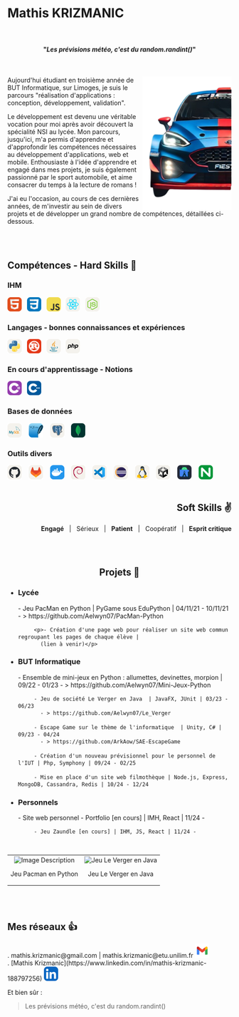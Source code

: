 # Mathis KRIZMANIC


<br>
<div align="center">
   <h4 >"<em>Les prévisions météo, c'est du random.randint()</em>"</h4>
</div>

<br><br>
<picture><img align="right" src="https://github.com/Aelwyn07/Aelwyn07/blob/main/back2.png" width = 200px></picture>
Aujourd'hui étudiant en troisième année de BUT Informatique, sur Limoges, je suis le parcours "réalisation d'applications : conception, développement, validation".

Le développement est devenu une véritable vocation pour moi après avoir découvert la spécialité NSI au lycée. Mon parcours, jusqu'ici, m'a permis d'apprendre et d'approfondir les compétences nécessaires au développement d'applications, web et mobile. Enthousiaste à l'idée d'apprendre et engagé dans mes projets, je suis également passionné par le sport automobile, et aime consacrer du temps à la lecture de romans !

J'ai eu l'occasion, au cours de ces dernières années, de m'investir au sein de divers projets et de développer un grand nombre de compétences, détaillées ci-dessous.

<br><br>
## Compétences - Hard Skills 💪

### IHM
   <img src="https://github.com/tandpfun/skill-icons/blob/main/icons/HTML.svg" width="32">  &nbsp;   <img src="https://github.com/tandpfun/skill-icons/blob/main/icons/CSS.svg" width="32">  &nbsp;   <img src="https://github.com/tandpfun/skill-icons/blob/main/icons/JavaScript.svg" width="32"> &nbsp; <img src="https://github.com/tandpfun/skill-icons/blob/main/icons/React-Light.svg" width="32">  &nbsp;  <img src="https://github.com/tandpfun/skill-icons/blob/main/icons/NodeJS-Light.svg" width="32">    



### Langages - bonnes connaissances et expériences
   <img src="https://github.com/tandpfun/skill-icons/blob/main/icons/Python-Light.svg" width="32"> &nbsp; <img src="https://github.com/tandpfun/skill-icons/blob/main/icons/Rust.svg" width="32">  &nbsp;  <img src="https://github.com/tandpfun/skill-icons/blob/main/icons/Java-Light.svg" width="32"> &nbsp; <img src="https://github.com/tandpfun/skill-icons/blob/main/icons/PHP-Light.svg" width="32"> &nbsp;

     
   
### En cours d'apprentissage - Notions
  <img src="https://github.com/tandpfun/skill-icons/blob/main/icons/CS.svg" width="32">  &nbsp;  <img src="https://github.com/tandpfun/skill-icons/blob/main/icons/CPP.svg" width="32"> &nbsp; 
<br>



### Bases de données
   <img src="https://github.com/tandpfun/skill-icons/blob/main/icons/MySQL-Light.svg" width="32">  &nbsp;&nbsp;   <img src="https://github.com/tandpfun/skill-icons/blob/main/icons/SQLite.svg" width="32">  &nbsp;&nbsp;   <img src="https://github.com/tandpfun/skill-icons/blob/main/icons/PostgreSQL-Light.svg" width="32">  &nbsp;&nbsp;   <img src="https://github.com/tandpfun/skill-icons/blob/main/icons/MongoDB.svg" width="32">


### Outils divers
   <img src="https://github.com/tandpfun/skill-icons/blob/main/icons/Github-Light.svg" width="32"> &nbsp;&nbsp;  <img src="https://github.com/tandpfun/skill-icons/blob/main/icons/GitLab-Light.svg" width="32">  &nbsp;&nbsp; <img src="https://github.com/tandpfun/skill-icons/blob/main/icons/Docker.svg" width="32"> &nbsp;&nbsp; <img src="https://github.com/tandpfun/skill-icons/blob/main/icons/Debian-Light.svg" width="32">  &nbsp;&nbsp; <img src="https://github.com/tandpfun/skill-icons/blob/main/icons/VSCode-Light.svg" width="32"> &nbsp;&nbsp; <img src="https://github.com/tandpfun/skill-icons/blob/main/icons/Eclipse-Light.svg" width="32"> &nbsp;&nbsp;  <img src="https://github.com/tandpfun/skill-icons/blob/main/icons/Linux-Light.svg" width="32">  &nbsp;&nbsp;  <img src="https://github.com/tandpfun/skill-icons/blob/main/icons/Unity-Light.svg" width="32"> &nbsp;&nbsp; <img src="https://github.com/tandpfun/skill-icons/blob/main/icons/AndroidStudio-Dark.svg" width="32"> &nbsp;&nbsp; <img src="https://github.com/tandpfun/skill-icons/blob/main/icons/Nginx.svg" width="32"> &nbsp;&nbsp;  <br><br>

<div align="right">
<h2> Soft Skills ✌️ </h2>

  **Engagé** &nbsp; | &nbsp; Sérieux &nbsp; | &nbsp; **Patient** &nbsp; | &nbsp; Coopératif &nbsp; | &nbsp; **Esprit critique** 
</div>
<br>
<br>
<h2 align="center"> Projets 🚀 </h2>
<ul>
   <li>
      <h3>Lycée</h3>
         <p>- Jeu PacMan en Python  | PyGame sous EduPython | 04/11/21 - 10/11/21
           - > https://github.com/Aelwyn07/PacMan-Python</p>

         <p>- Création d'une page web pour réaliser un site web commun regroupant les pages de chaque élève | 
           (lien à venir)</p>
   </li>
   <li>
      <h3>BUT Informatique</h3>
         - Ensemble de mini-jeux en Python : allumettes, devinettes, morpion | 09/22 - 01/23
           - > https://github.com/Aelwyn07/Mini-Jeux-Python

         - Jeu de société Le Verger en Java  | JavaFX, JUnit | 03/23 - 06/23
           - > https://github.com/Aelwyn07/Le_Verger

         - Escape Game sur le thème de l'informatique  | Unity, C# | 09/23 - 04/24
           - > https://github.com/ArkAow/SAE-EscapeGame

         - Création d'un nouveau prévisionnel pour le personnel de l'IUT | Php, Symphony | 09/24 - 02/25

         - Mise en place d'un site web filmothèque | Node.js, Express, MongoDB, Cassandra, Redis | 10/24 - 12/24
   </li>
   <li>
      <h3>Personnels</h3>
         - Site web personnel - Portfolio [en cours] | IMH, React | 11/24 -

         - Jeu Zaundle [en cours] | IHM, JS, React | 11/24 - 
   </li>
</ul>
<br>

<table>
  <tr>
    <td align="center">
      <img src="https://github.com/Aelwyn07/Aelwyn07/assets/108084287/8f8e903e-cf44-4713-b026-f8b32bc84196" alt="Image Description" alt="Jeu Pacman en Python" width="380">
      <br>
      <p>Jeu Pacman en Python</p>
    </td>
    <td align="center">
      <img src="https://github.com/Aelwyn07/Aelwyn07/assets/108084287/001e9242-ed4f-4739-94c8-61612c99c62d" alt="Jeu Le Verger en Java" width="380">
      <br>
      <p>Jeu Le Verger en Java</p>
    </td>
  </tr>
</table>
<br>

 
<br> 
<h2> Mes réseaux 👍</h2>
  . mathis.krizmanic@gmail.com  |  mathis.krizmanic@etu.unilim.fr      <img src="https://github.com/Aelwyn07/Aelwyn07/blob/main/utre.png" width="32"> 
  <br>
  . [Mathis Krizmanic](https://www.linkedin.com/in/mathis-krizmanic-188797256)      <img src="https://github.com/tandpfun/skill-icons/blob/main/icons/LinkedIn.svg" width="32"> 





Et bien sûr : 
> Les prévisions météo, c'est du random.randint()


